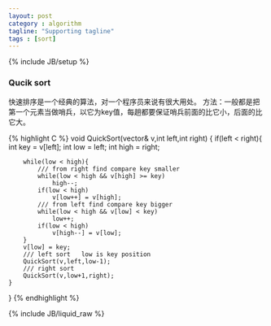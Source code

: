 ```yaml
---
layout: post
category : algorithm
tagline: "Supporting tagline"
tags : [sort]
---
```

{% include JB/setup %}

### Qucik sort

快速排序是一个经典的算法，对一个程序员来说有很大用处。
方法：一般都是把第一个元素当做哨兵，以它为key值，每趟都要保证哨兵前面的比它小，后面的比它大。

{% highlight C %}
void QuickSort(vector<int>& v,int left,int right)
{
	if(left < right){
		int	key = v[left];
		int	low = left;
		int	high = right;

		while(low < high){
			///	from right find compare key smaller
			while(low < high && v[high] >= key)
				high--;
			if(low < high)
				v[low++] = v[high];
			///	from left find compare key bigger
			while(low < high && v[low] < key)
				low++;
			if(low < high)
				v[high--] = v[low];
		}
		v[low] = key;
		///	left sort	low is key position
		QuickSort(v,left,low-1);
		///	right sort
		QuickSort(v,low+1,right);
	}
}
{% endhighlight %}

{% include JB/liquid_raw %}

